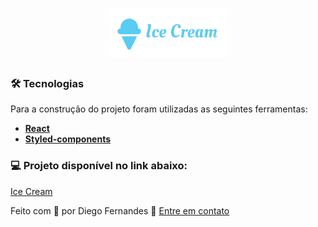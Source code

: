<h1 align="center">
<img src='https://raw.githubusercontent.com/Diego-1D/menu-icecream/main/src/images/logo.png'/>
</h1>


### 🛠 Tecnologias
Para a construção do projeto foram utilizadas as seguintes ferramentas:
- **[React](https://pt-br.reactjs.org/)**
- **[Styled-components](https://styled-components.com/)**



### 💻 Projeto disponível no link abaixo:
[Ice Cream](https://diego-1d.github.io/menu-icecream/)

Feito com 💚 por Diego Fernandes 👋 [Entre em contato](https://www.linkedin.com/in/diego-fernandes-dev)
